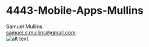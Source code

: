 # 4443-Mobile-Apps-Mullins
Samuel Mullins  
samuel.s.mullins@gmail.com  
![alt text](https://i.imgur.com/A1pUrTA.jpg)
